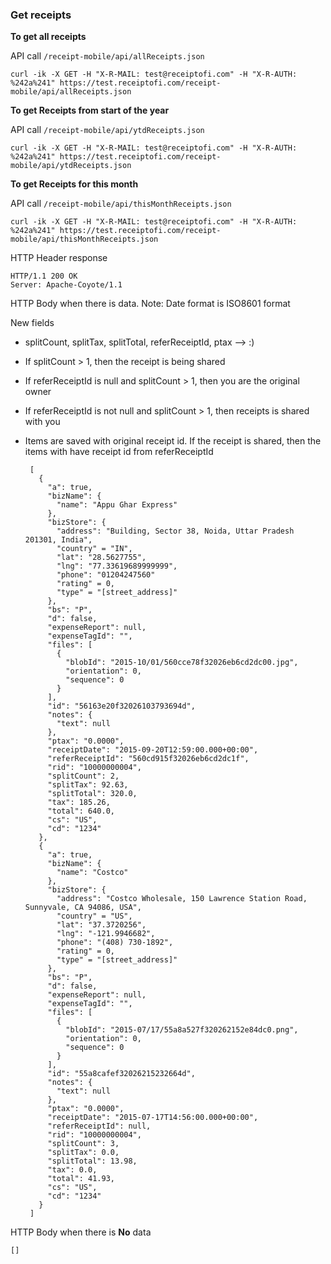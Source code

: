 ### Get receipts

**To get all receipts** 

API call <code>/receipt-mobile/api/allReceipts.json</code>

    curl -ik -X GET -H "X-R-MAIL: test@receiptofi.com" -H "X-R-AUTH: %242a%241" https://test.receiptofi.com/receipt-mobile/api/allReceipts.json
    
**To get Receipts from start of the year** 

API call <code>/receipt-mobile/api/ytdReceipts.json</code>

    curl -ik -X GET -H "X-R-MAIL: test@receiptofi.com" -H "X-R-AUTH: %242a%241" https://test.receiptofi.com/receipt-mobile/api/ytdReceipts.json

**To get Receipts for this month**

API call <code>/receipt-mobile/api/thisMonthReceipts.json</code>

    curl -ik -X GET -H "X-R-MAIL: test@receiptofi.com" -H "X-R-AUTH: %242a%241" https://test.receiptofi.com/receipt-mobile/api/thisMonthReceipts.json
    
HTTP Header response

    HTTP/1.1 200 OK
    Server: Apache-Coyote/1.1
    
HTTP Body when there is data. Note: Date format is ISO8601 format

New fields 
 
 - splitCount, splitTax, splitTotal, referReceiptId, ptax --> :)   
 - If splitCount > 1, then the receipt is being shared
 - If referReceiptId is null and splitCount > 1, then you are the original owner
 - If referReceiptId is not null and splitCount > 1, then receipts is shared with you
 - Items are saved with original receipt id. If the receipt is shared, then the items with have receipt id from referReceiptId
    

        [
          {
            "a": true,
            "bizName": {
              "name": "Appu Ghar Express"
            },
            "bizStore": {
              "address": "Building, Sector 38, Noida, Uttar Pradesh 201301, India",
              "country" = "IN",
              "lat": "28.5627755",
              "lng": "77.33619689999999",
              "phone": "01204247560"
              "rating" = 0,
              "type" = "[street_address]"
            },
            "bs": "P",
            "d": false,
            "expenseReport": null,
            "expenseTagId": "",
            "files": [
              {
                "blobId": "2015-10/01/560cce78f32026eb6cd2dc00.jpg",
                "orientation": 0,
                "sequence": 0
              }
            ],
            "id": "56163e20f32026103793694d",
            "notes": {
              "text": null
            },
            "ptax": "0.0000",
            "receiptDate": "2015-09-20T12:59:00.000+00:00",
            "referReceiptId": "560cd915f32026eb6cd2dc1f",
            "rid": "10000000004",
            "splitCount": 2,
            "splitTax": 92.63,
            "splitTotal": 320.0,
            "tax": 185.26,
            "total": 640.0,
            "cs": "US",
            "cd": "1234"
          },
          {
            "a": true,
            "bizName": {
              "name": "Costco"
            },
            "bizStore": {
              "address": "Costco Wholesale, 150 Lawrence Station Road, Sunnyvale, CA 94086, USA",
              "country" = "US",
              "lat": "37.3720256",
              "lng": "-121.9946682",
              "phone": "(408) 730-1892",
              "rating" = 0,
              "type" = "[street_address]"          
            },
            "bs": "P",
            "d": false,
            "expenseReport": null,
            "expenseTagId": "",
            "files": [
              {
                "blobId": "2015-07/17/55a8a527f320262152e84dc0.png",
                "orientation": 0,
                "sequence": 0
              }
            ],
            "id": "55a8cafef32026215232664d",
            "notes": {
              "text": null
            },
            "ptax": "0.0000",
            "receiptDate": "2015-07-17T14:56:00.000+00:00",
            "referReceiptId": null,
            "rid": "10000000004",
            "splitCount": 3,
            "splitTax": 0.0,
            "splitTotal": 13.98,
            "tax": 0.0,
            "total": 41.93,
            "cs": "US",
            "cd": "1234"
          }
        ]
    
HTTP Body when there is **No** data

    []

